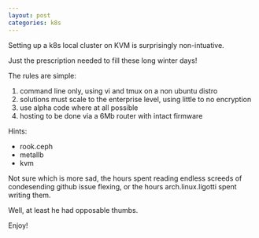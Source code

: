 ```yaml
---
layout: post
categories: k8s 
---
```


Setting up a k8s local cluster on KVM is surprisingly non-intuative.  

Just the prescription needed to fill these long winter days!

The rules are simple:  
1. command line only, using vi and tmux on a non ubuntu distro
1. solutions must scale to the enterprise level, using little to no encryption
1. use alpha code where at all possible
1. hosting to be done via a 6Mb router with intact firmware

Hints:
* rook.ceph
* metallb
* kvm

Not sure which is more sad, the hours spent reading endless screeds of condesending github issue flexing, or the hours arch.linux.ligotti spent writing them.

Well, at least he had opposable thumbs.

Enjoy!

